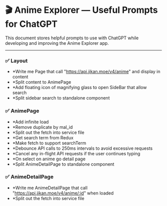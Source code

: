 # 🎬 Anime Explorer — Useful Prompts for ChatGPT

This document stores helpful prompts to use with ChatGPT while developing and improving the Anime Explorer app.

---

### ✅ Layout
- *Write me Page that call "https://api.jikan.moe/v4/anime" and display in content
- *Split content to AnimePage
- *Add floating icon of magnifying glass to open SideBar that allow search
- *Split sidebar search to standalone component

### ✅ AnimePage
- *Add infinite load
- *Remove duplicate by mal_id
- *Split out the fetch into service file
- *Get search term from Redux
- *Make fetch to support searchTerm 
- *Debounce API calls to 250ms intervals to avoid excessive requests
- *Cancel any in-flight API requests if the user continues typing
- *On select on anime go detail page
- *Split AnimeDetailPage to standalone component

### ✅ AnimeDetailPage
- *Write me AnimeDetailPage that call "https://api.jikan.moe/v4/anime/:id" when loaded
- *Split out the fetch into service file
